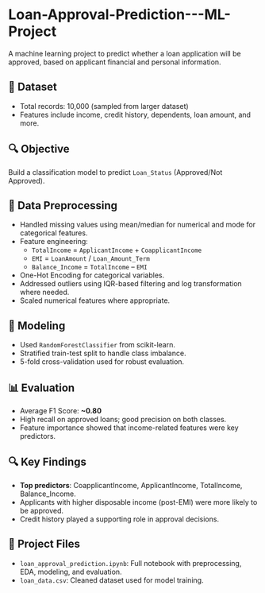 # Loan-Approval-Prediction---ML-Project
A machine learning project to predict whether a loan application will be approved, based on applicant financial and personal information.

## 📂 Dataset
- Total records: 10,000 (sampled from larger dataset)
- Features include income, credit history, dependents, loan amount, and more.

## 🔍 Objective
Build a classification model to predict `Loan_Status` (Approved/Not Approved).

## 🧹 Data Preprocessing
- Handled missing values using mean/median for numerical and mode for categorical features.
- Feature engineering:
  - `TotalIncome` = `ApplicantIncome` + `CoapplicantIncome`
  - `EMI` = `LoanAmount` / `Loan_Amount_Term`
  - `Balance_Income` = `TotalIncome` – `EMI`
- One-Hot Encoding for categorical variables.
- Addressed outliers using IQR-based filtering and log transformation where needed.
- Scaled numerical features where appropriate.

## 🧠 Modeling
- Used `RandomForestClassifier` from scikit-learn.
- Stratified train-test split to handle class imbalance.
- 5-fold cross-validation used for robust evaluation.

## 📊 Evaluation
- Average F1 Score: **~0.80**
- High recall on approved loans; good precision on both classes.
- Feature importance showed that income-related features were key predictors.

## 🔍 Key Findings
- **Top predictors**: CoapplicantIncome, ApplicantIncome, TotalIncome, Balance_Income.
- Applicants with higher disposable income (post-EMI) were more likely to be approved.
- Credit history played a supporting role in approval decisions.

## 📁 Project Files
- `loan_approval_prediction.ipynb`: Full notebook with preprocessing, EDA, modeling, and evaluation.
- `loan_data.csv`: Cleaned dataset used for model training.
